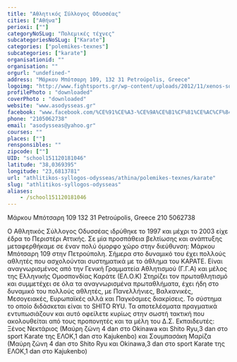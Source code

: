 ```yaml
---
title: "Αθλητικός Σύλλογος Οδυσσέας"
cities: ["Αθήνα"]
perioxi: [""]
categoryNoSLug: "Πολεμικές τέχνες"
subcategoriesNoSLug: ["Karate"]
categories: ["polemikes-texnes"]
subcategories: ["karate"]
organisationid: ""
organisation: ""
orgurl: "undefined-"
address: "Μάρκου Μπότσαρη 109, 132 31 Petroúpolis, Greece"
logoimg: "http://www.fightsports.gr/wp-content/uploads/2012/11/xenos-soubasaki.jpg"
profilePhoto : "downloaded"
coverPhoto : "downloaded"
website: "www.asodysseas.gr"
facebook: "www.facebook.com/%CE%91%CE%A3-%CE%9A%CE%B1%CF%81%CE%AC%CF%84%CE%B5-%CE%9F%CE%94%CE%A5%CE%A3%CE%A3%CE%95%CE%91%CE%A3-Karate-Club-ODYSSEAS-167082360055360/"
phone: "2105062738"
email: "asodysseas@yahoo.gr"
courses: ""
places: [""]
rensponsibles: ""
zipcode: [""]
UID: "school151120181046"
latitude: "38,0369395"
longitude: "23,6813781"
url: "athlitikos-syllogos-odysseas/athina/polemikes-texnes/karate"
slug: "athlitikos-syllogos-odysseas"
aliases:
    - /school151120181046
---
```



Μάρκου Μπότσαρη 109 132 31 Petroúpolis, Greece 210 5062738

Ο Αθλητικός Σύλλογος Οδυσσέας ιδρύθηκε το 1997 και μέχρι το 2003 είχε έδρα το Περιστέρι Αττικής. Σε μία προσπάθεια βελτίωσης και ανάπτυξης μεταφερθήκαμε σε έναν πολύ όμορφο χώρο στην διεύθυνση: Μάρκου Μπότσαρη 109 στην Πετρούπολη. Σήμερα στο δυναμικό του έχει πολλούς αθλητές που ασχολούνται συστηματικά με το άθλημα του ΚΑΡΑΤΕ. Είναι αναγνωρισμένος από την Γενική Γραμματεία Αθλητισμού (Γ.Γ.Α) και μέλος της Ελληνικής Ομοσπονδίας Καράτε (ΕΛ.Ο.Κ) Στηρίζει τον πρωταθλητισμό και συμμετέχει σε όλα τα αναγνωρισμένα πρωταθλήματα, έχει ήδη στο δυναμικό του πολλούς αθλητές, με Πανελλήνιες, Βαλκανικές, Μεσογειακές, Ευρωπαϊκές αλλά και Παγκόσμιες διακρίσεις. Το σύστημα το οποίο διδάσκεται είναι το SHITO RYU. Τα αποτελέσματα πραγματικά εντυπωσιάζουν και αυτό οφείλετε κυρίως στην σωστή τακτική που ακολουθείται από τους προπονητές και τα μέλη του Δ.Σ. Εκπαιδευτές: Ξένος Νεκτάριος (Μαύρη ζώνη 4 dan στο Okinawa και Shito Ryu,3 dan στο sport Karate της ΕΛΟΚ,1 dan στο Kajukenbo) και Σουμπασάκη Μαρίζα (Μαύρη ζώνη 4 dan στο Shito Ryu και Okinawa,3 dan στο sport Karate της ΕΛΟΚ,1 dan στο Kajukenbo)